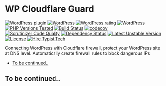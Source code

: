 # WP Cloudflare Guard

[![WordPress plugin](https://img.shields.io/wordpress/plugin/v/wp-cloudflare-guard.svg)](https://wordpress.org/plugins/wp-cloudflare-guard/)
[![WordPress](https://img.shields.io/wordpress/plugin/dt/wp-cloudflare-guard.svg)](https://wordpress.org/plugins/wp-cloudflare-guard/)
[![WordPress rating](https://img.shields.io/wordpress/plugin/r/wp-cloudflare-guard.svg)](https://wordpress.org/plugins/wp-cloudflare-guard/)
[![WordPress](https://img.shields.io/wordpress/v/wp-cloudflare-guard.svg)](https://wordpress.org/plugins/wp-cloudflare-guard/)
[![PHP Versions Tested](http://php-eye.com/badge/typisttech/wp-cloudflare-guard/tested.svg)](https://travis-ci.org/TypistTech/wp-cloudflare-guard)
[![Build Status](https://travis-ci.org/TypistTech/wp-cloudflare-guard.svg?branch=master)](https://travis-ci.org/TypistTech/wp-cloudflare-guard)
[![codecov](https://codecov.io/gh/TypistTech/wp-cloudflare-guard/branch/master/graph/badge.svg)](https://codecov.io/gh/TypistTech/wp-cloudflare-guard)
[![Scrutinizer Code Quality](https://scrutinizer-ci.com/g/TypistTech/wp-cloudflare-guard/badges/quality-score.png?b=master)](https://scrutinizer-ci.com/g/TypistTech/wp-cloudflare-guard/?branch=master)
[![Dependency Status](https://gemnasium.com/badges/github.com/TypistTech/wp-cloudflare-guard.svg)](https://gemnasium.com/github.com/TypistTech/wp-cloudflare-guard)
[![Latest Unstable Version](https://poser.pugx.org/typisttech/wp-cloudflare-guard/v/unstable)](https://packagist.org/packages/typisttech/wp-cloudflare-guard)
[![License](https://poser.pugx.org/typisttech/wp-cloudflare-guard/license)](https://packagist.org/packages/typisttech/wp-cloudflare-guard)
[![Hire Typist Tech](https://img.shields.io/badge/Hire-Typist%20Tech-ff69b4.svg)](https://www.typist.tech/contact/)

Connecting WordPress with Cloudflare firewall, protect your WordPress site at DNS level. Automatically create firewall rules to block dangerous IPs

<!-- START doctoc generated TOC please keep comment here to allow auto update -->
<!-- DON'T EDIT THIS SECTION, INSTEAD RE-RUN doctoc TO UPDATE -->


- [To be continued..](#to-be-continued)

<!-- END doctoc generated TOC please keep comment here to allow auto update -->

## To be continued..
